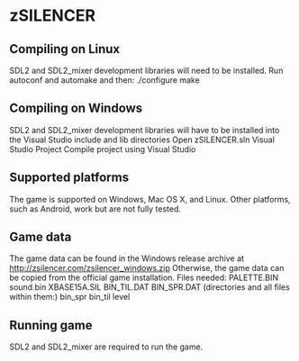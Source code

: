 zSILENCER
=========

Compiling on Linux
------------------
SDL2 and SDL2_mixer development libraries will need to be installed.
Run autoconf and automake and then:
./configure
make

Compiling on Windows
--------------------
SDL2 and SDL2_mixer development libraries will have to be installed into the Visual Studio include and lib directories
Open zSILENCER.sln Visual Studio Project
Compile project using Visual Studio

Supported platforms
-------------------
The game is supported on Windows, Mac OS X, and Linux.  Other platforms, such as Android, work but are not fully tested.

Game data
---------
The game data can be found in the Windows release archive at http://zsilencer.com/zsilencer_windows.zip
Otherwise, the game data can be copied from the official game installation.
Files needed:
PALETTE.BIN
sound.bin
XBASE15A.SIL
BIN_TIL.DAT
BIN_SPR.DAT
(directories and all files within them:)
bin_spr
bin_til
level

Running game
------------
SDL2 and SDL2_mixer are required to run the game.
